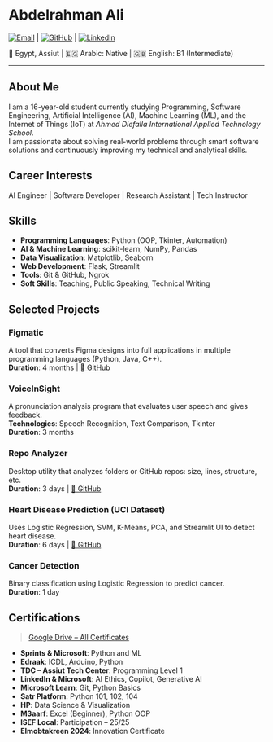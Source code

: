 # **Abdelrahman Ali**

[![Email](https://img.shields.io/badge/Gmail-D14836?logo=gmail&logoColor=white)](mailto:abdelrahman.ali.dev@gmail.com) | [![GitHub](https://img.shields.io/badge/GitHub-181717?logo=github&logoColor=white)](https://github.com/Mordekai66) | [![LinkedIn](https://img.shields.io/badge/LinkedIn-0A66C2?logo=linkedin&logoColor=white)](https://www.linkedin.com/in/abdelrahman-ali-dev-learn/)

📍 Egypt, Assiut | 🇪🇬 Arabic: Native | 🇬🇧 English: B1 (Intermediate)

---

## About Me

I am a 16-year-old student currently studying Programming, Software Engineering, Artificial Intelligence (AI), Machine Learning (ML), and the Internet of Things (IoT) at *Ahmed Diefalla International Applied Technology School*.  
I am passionate about solving real-world problems through smart software solutions and continuously improving my technical and analytical skills.

## Career Interests

AI Engineer | Software Developer | Research Assistant | Tech Instructor

## Skills

- **Programming Languages**: Python (OOP, Tkinter, Automation)  
- **AI & Machine Learning**: scikit-learn, NumPy, Pandas  
- **Data Visualization**: Matplotlib, Seaborn  
- **Web Development**: Flask, Streamlit  
- **Tools**: Git & GitHub, Ngrok  
- **Soft Skills**: Teaching, Public Speaking, Technical Writing

## Selected Projects

### Figmatic
A tool that converts Figma designs into full applications in multiple programming languages (Python, Java, C++).  
**Duration**: 4 months | [🔗 GitHub](https://github.com/Mordekai66/design2apps)

### VoiceInSight
A pronunciation analysis program that evaluates user speech and gives feedback.  
**Technologies**: Speech Recognition, Text Comparison, Tkinter  
**Duration**: 3 months

### Repo Analyzer
Desktop utility that analyzes folders or GitHub repos: size, lines, structure, etc.  
**Duration**: 3 days | [🔗 GitHub](https://github.com/Mordekai66/repo-analyzer)

### Heart Disease Prediction (UCI Dataset)
Uses Logistic Regression, SVM, K-Means, PCA, and Streamlit UI to detect heart disease.  
**Duration**: 6 days | [🔗 GitHub](https://github.com/Mordekai66/Heart-Disease-UCI)

### Cancer Detection
Binary classification using Logistic Regression to predict cancer.  
**Duration**: 1 day

## Certifications

> [Google Drive – All Certificates](https://drive.google.com/drive/u/5/folders/1ldaGqfN9jnVBiqE04n99f0pKNy9VZer0?usp=sharing)

- **Sprints & Microsoft**: Python and ML  
- **Edraak**: ICDL, Arduino, Python  
- **TDC – Assiut Tech Center**: Programming Level 1  
- **LinkedIn & Microsoft**: AI Ethics, Copilot, Generative AI  
- **Microsoft Learn**: Git, Python Basics  
- **Satr Platform**: Python 101, 102, 104  
- **HP**: Data Science & Visualization  
- **M3aarf**: Excel (Beginner), Python OOP  
- **ISEF Local**: Participation – 25/25  
- **Elmobtakreen 2024**: Innovation Certificate
